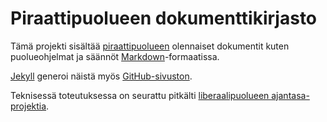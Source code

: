 # Piraattipuolueen dokumenttikirjasto

Tämä projekti sisältää [piraattipuolueen](https://piraattipuolue.fi/) olennaiset
dokumentit kuten puolueohjelmat ja säännöt
[Markdown](https://en.wikipedia.org/wiki/Markdown)-formaatissa.

[Jekyll](https://jekyllrb.com/) generoi näistä myös
[GitHub-sivuston](https://piraattipuolue.github.io/).

Teknisessä toteutuksessa on seurattu pitkälti
[liberaalipuolueen ajantasa-projektia](https://github.com/liberaalipuolue/ajantasa).
